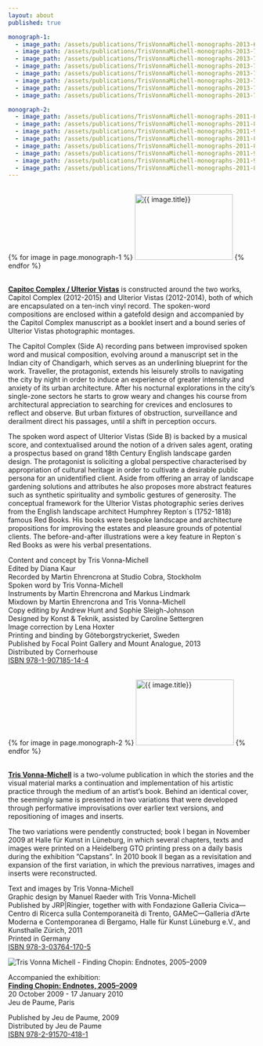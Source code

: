 ```yaml
---
layout: about
published: true

monograph-1:
  - image_path: /assets/publications/TrisVonnaMichell-monographs-2013-68.jpg
  - image_path: /assets/publications/TrisVonnaMichell-monographs-2013-76.jpg
  - image_path: /assets/publications/TrisVonnaMichell-monographs-2013-72.jpg
  - image_path: /assets/publications/TrisVonnaMichell-monographs-2013-77.jpg
  - image_path: /assets/publications/TrisVonnaMichell-monographs-2013-73.jpg
  - image_path: /assets/publications/TrisVonnaMichell-monographs-2013-74.jpg
  - image_path: /assets/publications/TrisVonnaMichell-monographs-2013-71.jpg
  - image_path: /assets/publications/TrisVonnaMichell-monographs-2013-70.jpg

monograph-2:
  - image_path: /assets/publications/TrisVonnaMichell-monographs-2011-83.jpg
  - image_path: /assets/publications/TrisVonnaMichell-monographs-2011-84.jpg
  - image_path: /assets/publications/TrisVonnaMichell-monographs-2011-90.jpg
  - image_path: /assets/publications/TrisVonnaMichell-monographs-2011-86.jpg
  - image_path: /assets/publications/TrisVonnaMichell-monographs-2011-88.jpg
  - image_path: /assets/publications/TrisVonnaMichell-monographs-2011-91.jpg
  - image_path: /assets/publications/TrisVonnaMichell-monographs-2011-93.jpg
  - image_path: /assets/publications/TrisVonnaMichell-monographs-2011-87.jpg
---
```

<div class="popup-gallery"><br/>
  {% for image in page.monograph-1 %}
    <a href="{{ image.image_path }}"><img src="{{ image.image_path }}" alt="{{ image.title}}" width="200" height="134" /></a>
  {% endfor %}
</div>

<br/>**[Capitoc Complex / Ulterior Vistas](http://www.cornerhousepublications.org/publications/tris-vonna-michell-capitol-complex-ulterior-vistas/)** is constructed around the two works, Capitol Complex (2012-2015) and Ulterior Vistas (2012-2014), both of which are encapsulated on a ten-inch vinyl record. The spoken-word compositions are enclosed within a gatefold design and accompanied by the Capitol Complex manuscript as a booklet insert and a bound series of Ulterior Vistas photographic montages.

The Capitol Complex (Side A) recording pans between improvised spoken word and musical composition, evolving around a manuscript set in the Indian city of Chandigarh, which serves as an underlining blueprint for the work. Traveller, the protagonist, extends his leisurely strolls to navigating the city by night in order to induce an experience of greater intensity and anxiety of its urban architecture. After his nocturnal explorations in the city’s single-zone sectors he starts to grow weary and changes his course from architectural appreciation to searching for crevices and enclosures to reflect and observe. But urban fixtures of obstruction, surveillance and derailment direct his passages, until a shift in perception occurs.

The spoken word aspect of Ulterior Vistas (Side B) is backed by a musical score, and contextualised around the notion of a driven sales agent, orating a prospectus based on grand 18th Century English landscape garden design. The protagonist is soliciting a global perspective characterised by appropriation of cultural heritage in order to cultivate a desirable public persona for an unidentified client. Aside from offering an array of landscape gardening solutions and attributes he also proposes more abstract features such as synthetic spirituality and symbolic gestures of generosity. The conceptual framework for the Ulterior Vistas photographic series derives from the English landscape architect Humphrey Repton´s (1752-1818) famous Red Books. His books were bespoke landscape and architecture propositions for improving the estates and pleasure grounds of potential clients. The before-and-after illustrations were a key feature in
Repton´s Red Books as were his verbal presentations.

Content and concept by Tris Vonna-Michell<br/>
Edited by Diana Kaur<br/>
Recorded by Martin Ehrencrona at Studio Cobra, Stockholm<br/>
Spoken word by Tris Vonna-Michell<br/>
Instruments by Martin Ehrencrona and Markus Lindmark<br/>
Mixdown by Martin Ehrencrona and Tris Vonna-Michell<br/>
Copy editing by Andrew Hunt and Sophie Sleigh-Johnson<br/>
Designed by Konst & Teknik, assisted by Caroline Settergren<br/>
Image correction by Lena Hoxter<br/>
Printing and binding by Göteborgstryckeriet, Sweden<br/>
Published by Focal Point Gallery and Mount Analogue, 2013<br/>
Distributed by Cornerhouse<br/>
[ISBN 978-1-907185-14-4](http://www.cornerhousepublications.org/publications/tris-vonna-michell-capitol-complex-ulterior-vistas/)

<div class="popup-gallery"><br/>
  {% for image in page.monograph-2 %}
    <a href="{{ image.image_path }}"><img src="{{ image.image_path }}" alt="{{ image.title}}" width="200" height="134" /></a>
  {% endfor %}
</div>

<br/>**[Tris Vonna-Michell](http://www.cornerhousepublications.org/publications/tris-vonna-michell/)** is a two-volume publication in which the stories and the visual material marks a continuation and implementation of his artistic practice through the medium of an artist’s book. Behind an identical cover, the seemingly same is presented in two variations that were developed through performative improvisations over earlier text versions, and repositioning of images and inserts.

The two variations were pendently constructed; book I began in November 2009 at Halle für Kunst in Lüneburg, in which several chapters, texts and images were printed on a Heidelberg GTO printing press on a daily basis during the exhibition ”Capstans”. In 2010 book II began as a revisitation and expansion of the first variation, in which the previous narratives, images and inserts were reconstructed.

Text and images by Tris Vonna-Michell<br/>
Graphic design by Manuel Raeder with Tris Vonna-Michell<br/>
Published by JRP|Ringier, together with with Fondazione Galleria Civica—Centro di Ricerca sulla Contemporaneità di Trento, GAMeC—Galleria d’Arte Moderna e Contemporanea di Bergamo, Halle für Kunst Lüneburg e.V., and Kunsthalle Zürich, 2011<br/>
Printed in Germany<br/>
[ISBN 978-3-03764-170-5](http://www.cornerhousepublications.org/publications/tris-vonna-michell/)

![Tris Vonna Michell - Finding Chopin: Endnotes, 2005–2009]({{site.baseurl}}/assets//publications/TrisVonnaMichell-monographs-2009-82.jpg)

Accompanied the exhibition:<br/>
**[Finding Chopin: Endnotes, 2005–2009](https://www.amazon.co.uk/Finding-Chopin-Endnotes-2005-2009-Vonna-Michell/dp/291570418X)**<br/>
20 October 2009 - 17 January 2010<br/>
Jeu de Paume, Paris

Published by Jeu de Paume, 2009<br/>
Distributed by Jeu de Paume<br/>
[ISBN 978-2-91570-418-1](https://www.amazon.co.uk/Finding-Chopin-Endnotes-2005-2009-Vonna-Michell/dp/291570418X)

<script type="text/javascript">
  $(document).ready(function() {
    $('.popup-gallery').magnificPopup({
      delegate: 'a',
      type: 'image',
      tLoading: 'Loading image #%curr%...',
      mainClass: 'mfp-img-mobile',
      gallery: {
        enabled: true,
        navigateByImgClick: true,
        preload: [0,1] // Will preload 0 - before current, and 1 after the current image
      },
      image: {
        tError: '<a href="%url%">The image #%curr%</a> could not be loaded.',
        titleSrc: function(item) {
          return 'Publications' + '<small>Tris Vonna-Michell</small>';
        }
      }
    });
  });
</script>
